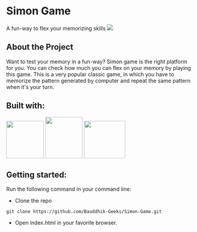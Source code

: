 # Simon Game
A fun-way to flex your memorizing skills
<img src="https://user-images.githubusercontent.com/60555164/169997101-ff9ce6cc-b3eb-4b9d-b19e-d77ebbd845d5.PNG">

## About the Project
Want to test your memory in a fun-way? Simon game is the right platform for you. You can check how much you can flex on your memory by playing this game. This is a very popular classic game, in which you have to memorize the pattern generated by computer and repeat the same pattern when it's your turn.

## Built with:
<img src="https://user-images.githubusercontent.com/60555164/169992332-b8c3ebcd-eed9-4cbb-904c-7a5b8acf6545.png" width="100" height="100">
<img src="https://user-images.githubusercontent.com/60555164/169992363-2bdde60a-3ce3-4bdc-86df-a795a4c3b072.png" width="100" height="110">
<img src="https://user-images.githubusercontent.com/60555164/169992381-605c0895-5b5b-4006-a40c-2a6355d02f2a.png" width="110" height="100">

## Getting started:
Run the following command in your command line:
- Clone the repo
```
git clone https://github.com/Bauddhik-Geeks/Simon-Game.git
```
- Open index.html in your favorite browser.

